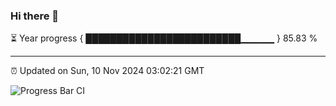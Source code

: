 ### Hi there 👋

⏳ Year progress { █████████████████████████▁▁▁▁▁ } 85.83 %

---

⏰ Updated on Sun, 10 Nov 2024 03:02:21 GMT

![Progress Bar CI](https://github.com/IshwaranRudhara/GIT-ACTION/workflows/Progress%20Bar%20CI/badge.svg)
